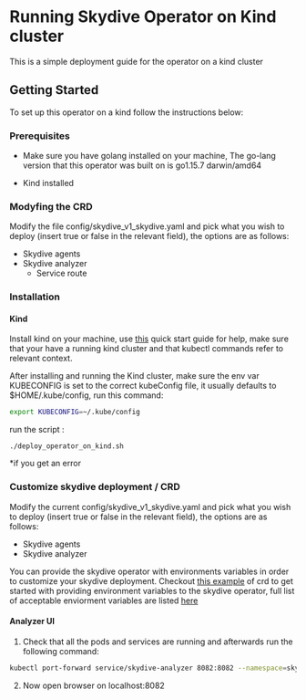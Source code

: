 <!-- ABOUT THE PROJECT -->

# Running Skydive Operator on Kind cluster

This is a simple deployment guide for the operator on a kind cluster

<!-- GETTING STARTED -->

## Getting Started

To set up this operator on a kind follow the instructions below:

### Prerequisites

* Make sure you have golang installed on your machine, The go-lang version that this operator was built on is go1.15.7
  darwin/amd64

* Kind installed

### Modyfing the CRD
Modify the file config/skydive_v1_skydive.yaml and pick what you wish to deploy (insert true or false in the relevant field), the options are as follows:
* Skydive agents
* Skydive analyzer
    * Service route
  

### Installation

#### Kind
Install kind on your machine, use [this](https://kind.sigs.k8s.io/docs/user/quick-start/) quick start guide for help, 
make sure that your have a running kind cluster and that kubectl commands refer to relevant context.

After installing and running the Kind cluster, make sure the env var KUBECONFIG is set to the correct kubeConfig file,
it usually defaults to $HOME/.kube/config, run this command:

```bash
export KUBECONFIG=~/.kube/config
```

run the script :

```./deploy_operator_on_kind.sh```

  *if you get an error 

### Customize skydive deployment / CRD

Modify the current config/skydive_v1_skydive.yaml and pick what you wish to deploy (insert true or false in the relevant
field), the options are as follows:

* Skydive agents
* Skydive analyzer

You can provide the skydive operator with environments variables in order to customize your skydive deployment.
Checkout [this example](config/skydive_v1_skydive_env_example.yaml) of crd to get started with providing environment
variables to the skydive operator, full list of acceptable enviorment variables are listed [here](https://github.com/skydive-project/skydive/blob/master/etc/skydive.yml.default)


#### Analyzer UI
1. Check that all the pods and services are running and afterwards run the following command:

  ```sh
kubectl port-forward service/skydive-analyzer 8082:8082 --namespace=skydive
  ```

2. Now open browser on localhost:8082
